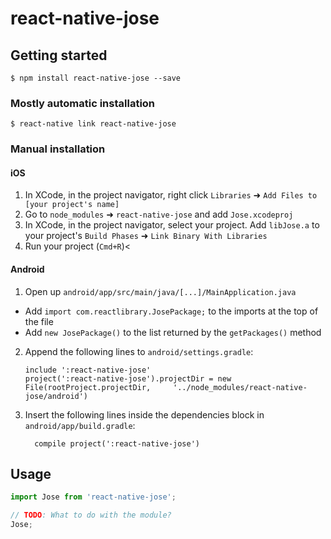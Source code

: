 # react-native-jose

## Getting started

`$ npm install react-native-jose --save`

### Mostly automatic installation

`$ react-native link react-native-jose`

### Manual installation


#### iOS

1. In XCode, in the project navigator, right click `Libraries` ➜ `Add Files to [your project's name]`
2. Go to `node_modules` ➜ `react-native-jose` and add `Jose.xcodeproj`
3. In XCode, in the project navigator, select your project. Add `libJose.a` to your project's `Build Phases` ➜ `Link Binary With Libraries`
4. Run your project (`Cmd+R`)<

#### Android

1. Open up `android/app/src/main/java/[...]/MainApplication.java`
  - Add `import com.reactlibrary.JosePackage;` to the imports at the top of the file
  - Add `new JosePackage()` to the list returned by the `getPackages()` method
2. Append the following lines to `android/settings.gradle`:
  	```
  	include ':react-native-jose'
  	project(':react-native-jose').projectDir = new File(rootProject.projectDir, 	'../node_modules/react-native-jose/android')
  	```
3. Insert the following lines inside the dependencies block in `android/app/build.gradle`:
  	```
      compile project(':react-native-jose')
  	```


## Usage
```javascript
import Jose from 'react-native-jose';

// TODO: What to do with the module?
Jose;
```
